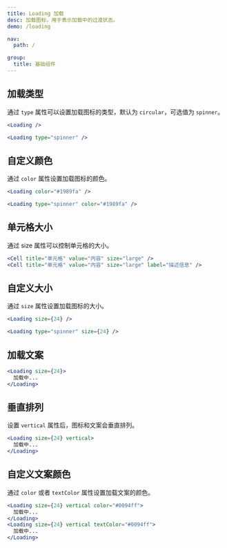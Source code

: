 ```yaml
---
title: Loading 加载
desc: 加载图标，用于表示加载中的过渡状态。
demo: /loading

nav:
  path: /

group:
  title: 基础组件
---
```


## 加载类型

通过 `type` 属性可以设置加载图标的类型，默认为 `circular`，可选值为 `spinner`。

```jsx
<Loading />

<Loading type="spinner" />
```

## 自定义颜色

通过 `color` 属性设置加载图标的颜色。

```jsx
<Loading color="#1989fa" />

<Loading type="spinner" color="#1989fa" />
```

## 单元格大小

通过 size 属性可以控制单元格的大小。

```jsx
<Cell title="单元格" value="内容" size="large" />
<Cell title="单元格" value="内容" size="large" label="描述信息" />
```

## 自定义大小

通过 `size` 属性设置加载图标的大小。

```jsx
<Loading size={24} />

<Loading type="spinner" size={24} />
```

## 加载文案

```jsx
<Loading size={24}>
  加载中...
</Loading>
```

## 垂直排列

设置 `vertical` 属性后，图标和文案会垂直排列。

```jsx
<Loading size={24} vertical>
  加载中...
</Loading>
```

## 自定义文案颜色

通过 `color` 或者 `textColor` 属性设置加载文案的颜色。

```jsx
<Loading size={24} vertical color="#0094ff">
  加载中...
</Loading>
<Loading size={24} vertical textColor="#0094ff">
  加载中...
</Loading>
```
